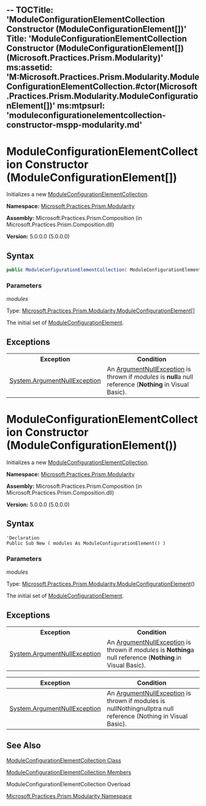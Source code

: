 --
TOCTitle: 'ModuleConfigurationElementCollection Constructor (ModuleConfigurationElement[])'
Title: 'ModuleConfigurationElementCollection Constructor (ModuleConfigurationElement[]) (Microsoft.Practices.Prism.Modularity)'
ms:assetid: 'M:Microsoft.Practices.Prism.Modularity.ModuleConfigurationElementCollection.\#ctor(Microsoft.Practices.Prism.Modularity.ModuleConfigurationElement[])'
ms:mtpsurl: 'moduleconfigurationelementcollection-constructor-mspp-modularity.md'
---


# ModuleConfigurationElementCollection Constructor (ModuleConfigurationElement[])

Initializes a new [ModuleConfigurationElementCollection](/patterns-practices/reference/moduleconfigurationelementcollection-class-mspp-modularity).

**Namespace:** [Microsoft.Practices.Prism.Modularity](/patterns-practices/reference/mspp-modularity-namespace)

**Assembly:** Microsoft.Practices.Prism.Composition (in Microsoft.Practices.Prism.Composition.dll)

**Version:** 5.0.0.0 (5.0.0.0)

## Syntax
```C#
public ModuleConfigurationElementCollection( ModuleConfigurationElement[] modules )
```

### Parameters

*modules*

Type: [Microsoft.Practices.Prism.Modularity.ModuleConfigurationElement](/patterns-practices/reference/moduleconfigurationelement-class-mspp-modularity)[]

The initial set of [ModuleConfigurationElement](/patterns-practices/reference/moduleconfigurationelement-class-mspp-modularity).

## Exceptions


<table><tbody><tr responsive="true"><th class="exceptionNameColumn" scope="col">Exception</th><th class="exceptionConditionColumn" scope="col">Condition</th></tr><tr><td data-th="Exception"><a href="http://msdn2.microsoft.com/en-us/library/27426hcy" target="_blank">System<span xmlns="">.</span>ArgumentNullException</a></td><td data-th="Condition">An <a href="http://msdn2.microsoft.com/en-us/library/27426hcy" target="_blank">ArgumentNullException</a> is thrown if <span class="parameter"><i>modules</i></span> is <span class="input"><span xmlns=""><strong>null</strong></span></span><span class="nu">a null reference (<span class="input"><strong>Nothing</strong></span> in Visual Basic)</span>.</td></tr></tbody></table>



# ModuleConfigurationElementCollection Constructor (ModuleConfigurationElement())

Initializes a new [ModuleConfigurationElementCollection](/patterns-practices/reference/moduleconfigurationelementcollection-class-mspp-modularity).

**Namespace:** [Microsoft.Practices.Prism.Modularity](/patterns-practices/reference/mspp-modularity-namespace)

**Assembly:** Microsoft.Practices.Prism.Composition (in Microsoft.Practices.Prism.Composition.dll)

**Version:** 5.0.0.0 (5.0.0.0)

## Syntax
```VB
'Declaration
Public Sub New ( modules As ModuleConfigurationElement() )
```

### Parameters

*modules*

Type: [Microsoft.Practices.Prism.Modularity.ModuleConfigurationElement](/patterns-practices/reference/moduleconfigurationelement-class-mspp-modularity)()

The initial set of [ModuleConfigurationElement](/patterns-practices/reference/moduleconfigurationelement-class-mspp-modularity).

## Exceptions

<table><tbody><tr responsive="true"><th class="exceptionNameColumn" scope="col">Exception</th><th class="exceptionConditionColumn" scope="col">Condition</th></tr><tr><td data-th="Exception"><a href="http://msdn2.microsoft.com/en-us/library/27426hcy" target="_blank">System<span xmlns="">.</span>ArgumentNullException</a></td><td data-th="Condition">An <a href="http://msdn2.microsoft.com/en-us/library/27426hcy" target="_blank">ArgumentNullException</a> is thrown if <span class="parameter"><i>modules</i></span> is <span class="input"><span xmlns=""><strong>Nothing</strong></span></span><span class="nu">a null reference (<span class="input"><strong>Nothing</strong></span> in Visual Basic)</span>.</td></tr></tbody></table>

| Exception                                                                             | Condition                                                                                                                                                           |
|---------------------------------------------------------------------------------------|---------------------------------------------------------------------------------------------------------------------------------------------------------------------|
| [System.ArgumentNullException](http://msdn.microsoft.com/en-us/library/27426hcy) | An [ArgumentNullException](http://msdn.microsoft.com/en-us/library/27426hcy) is thrown if modules is nullNothingnullptra null reference (Nothing in Visual Basic). |


## See Also

[ModuleConfigurationElementCollection Class](/patterns-practices/reference/moduleconfigurationelementcollection-class-mspp-modularity)

[ModuleConfigurationElementCollection Members](/patterns-practices/reference/moduleconfigurationelementcollection-members-mspp-modularity)

ModuleConfigurationElementCollection Overload

[Microsoft.Practices.Prism.Modularity Namespace](/patterns-practices/reference/moduleconfigurationelementcollection-members-mspp-modularity)
